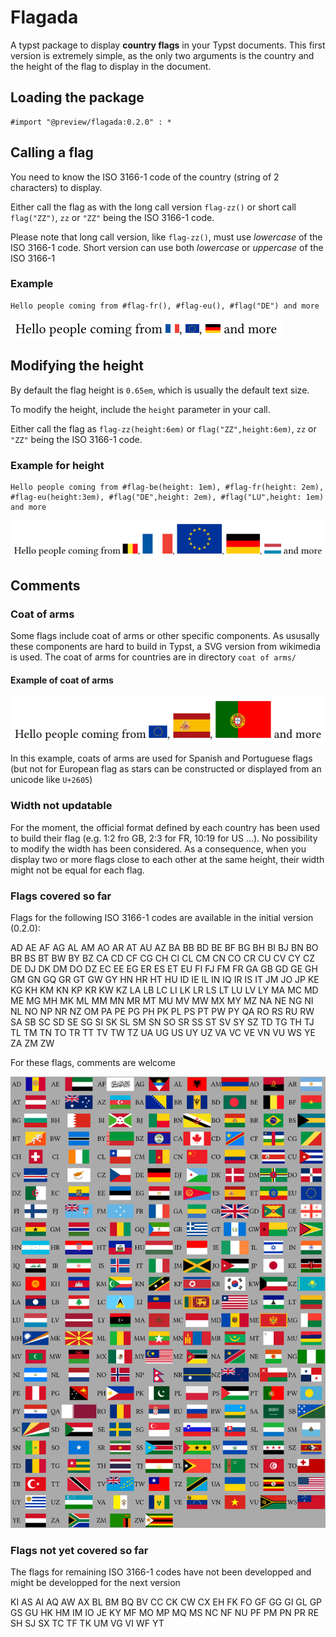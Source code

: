 # Flagada

A typst package to display **country flags** in your Typst documents. This first version is extremely simple, as the only two arguments is the country and the height of the flag to display in the document.

## Loading the package

```typst
#import "@preview/flagada:0.2.0" : *
```

## Calling a flag

You need to know the ISO 3166-1 code of the country (string of 2 characters) to display.

Either call the flag as with the long call version `flag-zz()` or short call `flag("ZZ")`,  `zz` or `"ZZ"` being the ISO 3166-1 code.

Please note that long call version, like `flag-zz()`, must use _lowercase_ of the ISO 3166-1 code. Short version can use both _lowercase_ or _uppercase_ of the ISO 3166-1

### Example

```typst
Hello people coming from #flag-fr(), #flag-eu(), #flag("DE") and more
```

![Hello people coming from France, Europe, Germany and more](doc/example_1.png)

## Modifying the height

By default the flag height is `0.65em`, which is usually the default text size.

To modify the height, include the `height` parameter in your call.

Either call the flag as `flag-zz(height:6em)` or `flag("ZZ",height:6em)`, `zz` or `"ZZ"` being the ISO 3166-1 code.

### Example for height

```typst
Hello people coming from #flag-be(height: 1em), #flag-fr(height: 2em), #flag-eu(height:3em), #flag("DE",height: 2em), #flag("LU",height: 1em) and more
```

![Hello people coming from Belgium, France, Europe, Germany, Luxembourg and more](doc/example_2.png)

## Comments

### Coat of arms

Some flags include coat of arms or other specific components. As ususally these components are hard to build in Typst, a SVG version from wikimedia is used. The coat of arms for countries are in directory `coat of arms/`

#### Example of coat of arms

![Hello people coming from Europe, Spain, Portugal and more](doc/example_3.png)

In this example, coats of arms are used for Spanish and Portuguese flags (but not for European flag as stars can be constructed or displayed from an unicode like `U+2605`)

### Width not updatable

For the moment, the official format defined by each country has been used to build their flag (e.g. 1:2 fro GB, 2:3 for FR, 10:19 for US ...). No possibility to modify the width has been considered. As a consequence, when you display two or more flags close to each other at the same height, their width might not be equal for each flag.

### Flags covered so far

Flags for the following ISO 3166-1 codes are available in the initial version (0.2.0):

AD AE AF AG AL AM AO AR AT AU AZ BA BB BD BE BF BG BH BI BJ BN BO BR BS BT BW BY BZ CA CD CF CG CH CI CL CM CN CO CR CU CV CY CZ DE DJ DK DM DO DZ EC EE EG ER ES ET EU FI FJ FM FR GA GB GD GE GH GM GN GQ GR GT GW GY HN HR HT HU ID IE IL IN IQ IR IS IT JM JO JP KE KG KH KM KN KP KR KW KZ LA LB LC LI LK LR LS LT LU LV LY MA MC MD ME MG MH MK ML MM MN MR MT MU MV MW MX MY MZ NA NE NG NI NL NO NP NR NZ OM PA PE PG PH PK PL PS PT PW PY QA RO RS RU RW SA SB SC SD SE SG SI SK SL SM SN SO SR SS ST SV SY SZ TD TG TH TJ TL TM TN TO TR TT TV TW TZ UA UG US UY UZ VA VC VE VN VU WS YE ZA ZM ZW

For these flags, comments are welcome

![A list of flags](doc/example_4.png)

### Flags not yet covered so far

The flags for remaining ISO 3166-1 codes have not been developped and might be developped for the next version

KI AS AI AQ AW AX BL BM BQ BV CC CK CW CX EH FK FO GF GG GI GL GP GS GU HK HM IM IO JE KY MF MO MP MQ MS NC NF NU PF PM PN PR RE SH SJ SX TC TF TK UM VG VI WF YT
